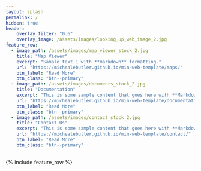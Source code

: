 ```yaml
---
layout: splash
permalink: /
hidden: true
header:
    overlay_filter: "0.6"
    overlay_image: /assets/images/looking_up_web_image_2.jpg
feature_row:
  - image_path: /assets/images/map_viewer_stock_2.jpg
    title: "Map Viewer"
    excerpt: "Sample text 1 with **markdown** formatting."
    url: "https://michealebutler.github.io/min-web-template/maps/"
    btn_label: "Read More"
    btn_class: "btn--primary"
  - image_path: /assets/images/documents_stock_2.jpg
    title: "Documentation"
    excerpt: "This is some sample content that goes here with **Markdown** formatting."
    url: "https://michealebutler.github.io/min-web-template/documentation/"
    btn_label: "Read More"
    btn_class: "btn--primary"
  - image_path: /assets/images/contact_stock_2.jpg
    title: "Contact Us"
    excerpt: "This is some sample content that goes here with **Markdown** formatting."
    url: "https://michealebutler.github.io/min-web-template/contact/"
    btn_label: "Read More"
    btn_class: "btn--primary"
---
```


{% include feature_row %}

